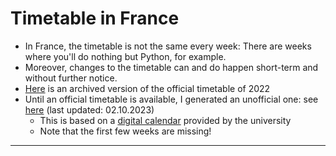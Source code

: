 # Timetable in France

* In France, the timetable is not the same every week: There are weeks where you'll do nothing but Python, for example.
* Moreover, changes to the timetable can and do happen short-term and without further notice.
* [Here](https://web.archive.org/web/20230323043400/https://imapp.eu/wp-content/uploads/2022/02/IMAPP\_timetable\_summer\_term\_2022.pdf) is an archived version of the official timetable of 2022
* Until an official timetable is available, I generated an unofficial one: see [here](../assets/unofficial\_timetable\_2023.pdf) (last updated: 02.10.2023)
  * This is based on a [digital calendar](https://edt.uca.fr/direct/myplanning.jsp) provided by the university
  * Note that the first few weeks are missing!

***
